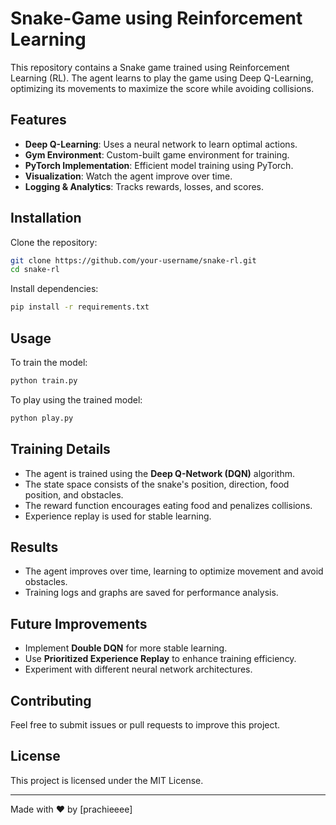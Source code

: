 
# Snake-Game using Reinforcement Learning

This repository contains a Snake game trained using Reinforcement Learning (RL). The agent learns to play the game using Deep Q-Learning, optimizing its movements to maximize the score while avoiding collisions.

## Features
- **Deep Q-Learning**: Uses a neural network to learn optimal actions.
- **Gym Environment**: Custom-built game environment for training.
- **PyTorch Implementation**: Efficient model training using PyTorch.
- **Visualization**: Watch the agent improve over time.
- **Logging & Analytics**: Tracks rewards, losses, and scores.

## Installation

Clone the repository:
```sh
git clone https://github.com/your-username/snake-rl.git
cd snake-rl
```

Install dependencies:
```sh
pip install -r requirements.txt
```

## Usage

To train the model:
```sh
python train.py
```

To play using the trained model:
```sh
python play.py
```

## Training Details
- The agent is trained using the **Deep Q-Network (DQN)** algorithm.
- The state space consists of the snake's position, direction, food position, and obstacles.
- The reward function encourages eating food and penalizes collisions.
- Experience replay is used for stable learning.

## Results
- The agent improves over time, learning to optimize movement and avoid obstacles.
- Training logs and graphs are saved for performance analysis.

## Future Improvements
- Implement **Double DQN** for more stable learning.
- Use **Prioritized Experience Replay** to enhance training efficiency.
- Experiment with different neural network architectures.

## Contributing
Feel free to submit issues or pull requests to improve this project.

## License
This project is licensed under the MIT License.

---
Made with ❤️ by [prachieeee]
